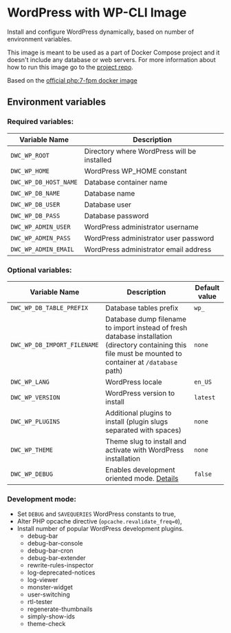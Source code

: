 # WordPress with WP-CLI Image

Install and configure WordPress dynamically, based on number of environment variables.

This image is meant to be used as a part of Docker Compose project and it doesn't include any database or web servers.
For more information about how to run this image go to the [project repo](https://github.com/dbooom/docker-compose-wp).

Based on the [official php:7-fpm docker image](https://hub.docker.com/_/php/)

## Environment variables

### Required variables:
| Variable Name     | Description         |
| ---               | ---                 |
| `DWC_WP_ROOT`          | Directory where WordPress will be installed |
| `DWC_WP_HOME`          | WordPress WP_HOME constant |
| `DWC_WP_DB_HOST_NAME`  | Database container name |
| `DWC_WP_DB_NAME`       | Database name |
| `DWC_WP_DB_USER`       | Database user |
| `DWC_WP_DB_PASS`       | Database password |
| `DWC_WP_ADMIN_USER`    | WordPress administrator username |
| `DWC_WP_ADMIN_PASS`    | WordPress administrator user password |
| `DWC_WP_ADMIN_EMAIL`   | WordPress administrator email address |

### Optional variables:
| Variable Name     | Description         | Default value            |
| ---               | ---                 | ---                      |
| `DWC_WP_DB_TABLE_PREFIX`    | Database tables prefix | `wp_` |
| `DWC_WP_DB_IMPORT_FILENAME` | Database dump filename to import instead of fresh database installation (directory containing this file must be mounted to container at `/database` path) | `none` |
| `DWC_WP_LANG`               | WordPress locale | `en_US` |
| `DWC_WP_VERSION`            | WordPress version to install | `latest` |
| `DWC_WP_PLUGINS`            | Additional plugins to install (plugin slugs separated with spaces) | `none` |
| `DWC_WP_THEME`              | Theme slug to install and activate with WordPress installation | `none` |
| `DWC_WP_DEBUG`              | Enables development oriented mode. [Details](#development-mode) | `false` |

### Development mode:
- Set `DEBUG` and `SAVEQUERIES` WordPress constants to true,
- Alter PHP opcache directive (`opcache.revalidate_freq=0`),
- Install number of popular WordPress development plugins.
    - debug-bar
    - debug-bar-console
    - debug-bar-cron
    - debug-bar-extender
    - rewrite-rules-inspector
    - log-deprecated-notices
    - log-viewer
    - monster-widget
    - user-switching
    - rtl-tester
    - regenerate-thumbnails
    - simply-show-ids
    - theme-check
